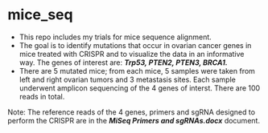 # mice_seq
* This repo includes my trials for mice sequence alignment. 
* The goal is to identify mutations that occur in ovarian cancer genes in mice treated with CRISPR and to visualize the data in an informative way. The genes of interest are: ***Trp53, PTEN2, PTEN3, BRCA1.***
* There are 5 mutated mice; from each mice, 5 samples were taken from left and right ovarian tumors and 3 metastasis sites. Each sample underwent amplicon sequencing of the 4 genes of interst. There are 100 reads in total. 

Note: The reference reads of the 4 genes, primers and sgRNA designed to perform the CRISPR are in the ***MiSeq Primers and sgRNAs.docx*** document. 
